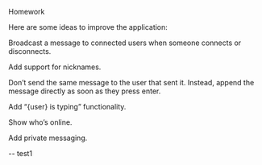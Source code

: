 Homework

Here are some ideas to improve the application:

Broadcast a message to connected users when someone connects or disconnects.

Add support for nicknames.

Don’t send the same message to the user that sent it. Instead, append the message directly as soon as they press enter.

Add “{user} is typing” functionality.

Show who’s online.

Add private messaging.

-- test1
